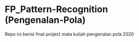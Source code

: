 # FP_Pattern-Recognition (Pengenalan-Pola)
Repo ini berisi final project mata kuliah pengenalan pola 2020
